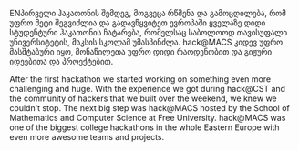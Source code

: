 ENპირველი ჰაკათონის შემდეგ, მოგვეცა რწმენა და გამოცდილება, რომ უფრო მეტი შეგვიძლია და გადავწყვიტეთ ევროპაში ყველაზე დიდი სტუდენტური ჰაკათონის ჩატარება, რომელსაც საბოლოოდ თავისუფალი უნივერსიტეტის, მაკსის სკოლამ უმასპინძლა. hack@MACS კიდევ უფრო მასშტაბური იყო, მონაწილეთა უფრო დიდი რაოდენობით და გიჟური იდეებითა და პროექტებით.  

After the first hackathon we started working on something even more challenging and huge. With the experience we got during hack@CST and the community of hackers that we built over the weekend, we knew we couldn't stop. The next big step was hack@MACS hosted by the School of Mathematics and Computer Science at Free University. hack@MACS was one of the biggest college hackathons in the whole Eastern Europe with even more awesome teams and projects. 
